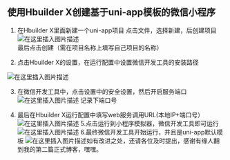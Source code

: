 ﻿## 使用Hbuilder X创建基于uni-app模板的微信小程序

 1. 在Hbuilder X里面新建一个uni-app项目
点击文件，选择新建，后创建项目
![在这里插入图片描述](https://img-blog.csdnimg.cn/20200426154737863.png?x-oss-process=image/watermark,type_ZmFuZ3poZW5naGVpdGk,shadow_10,text_aHR0cHM6Ly9ibG9nLmNzZG4ubmV0L3FxXzQzNzI5Mjc3,size_16,color_FFFFFF,t_70)
最后点击创建（需在项目名称上填写自己项目的名称）

 2. 点击Hbuilder X的设置，在运行配置中设置微信开发工具的安装路径

![在这里插入图片描述](https://img-blog.csdnimg.cn/20200426155040841.png?x-oss-process=image/watermark,type_ZmFuZ3poZW5naGVpdGk,shadow_10,text_aHR0cHM6Ly9ibG9nLmNzZG4ubmV0L3FxXzQzNzI5Mjc3,size_16,color_FFFFFF,t_70)

 3. 在微信开发工具中，点击设置中的安全设置，然后开启服务端口
![在这里插入图片描述](https://img-blog.csdnimg.cn/20200426155225232.png?x-oss-process=image/watermark,type_ZmFuZ3poZW5naGVpdGk,shadow_10,text_aHR0cHM6Ly9ibG9nLmNzZG4ubmV0L3FxXzQzNzI5Mjc3,size_16,color_FFFFFF,t_70)
记录下端口号

 4. 最后在Hbuilder X运行配置中填写web服务调用URL(本地IP+端口号） ![在这里插入图片描述](https://img-blog.csdnimg.cn/20200426155249789.png?x-oss-process=image/watermark,type_ZmFuZ3poZW5naGVpdGk,shadow_10,text_aHR0cHM6Ly9ibG9nLmNzZG4ubmV0L3FxXzQzNzI5Mjc3,size_16,color_FFFFFF,t_70)
5.点击运行到小程序模拟器，微信开发工具即可运行
![在这里插入图片描述](https://img-blog.csdnimg.cn/20200426155340576.png)
6.最终微信开发工具开始运行，并且是uni-app默认模板
![在这里插入图片描述](https://img-blog.csdnimg.cn/20200426155455526.png?x-oss-process=image/watermark,type_ZmFuZ3poZW5naGVpdGk,shadow_10,text_aHR0cHM6Ly9ibG9nLmNzZG4ubmV0L3FxXzQzNzI5Mjc3,size_16,color_FFFFFF,t_70)如有改进之处，还请各位及时提出，感谢有缘人翻到我的第二篇正式博客，嘿嘿。
